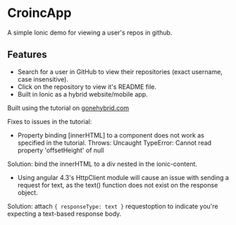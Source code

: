 # CroincApp
A simple Ionic demo for viewing a user's repos in github.

## Features

* Search for a user in GitHub to view their repositories (exact username, case insensitive).
* Click on the repository to view it's README file.
* Built in Ionic as a hybrid website/mobile app.

Built using the tutorial on [gonehybrid.com](https://gonehybrid.com/build-your-first-mobile-app-with-ionic-2-angular-2)

Fixes to issues in the tutorial:

* Property binding [innerHTML] to a <ionic-content> component does not work as specified in the tutorial. 
Throws: Uncaught TypeError: Cannot read property 'offsetHeight' of null

Solution: bind the innerHTML to a div nested in the ionic-content.

* Using angular 4.3's HttpClient module will cause an issue with sending a request for text, as the text() function does not exist on the response object.

Solution: attach ``` { responseType: text } ``` requestoption to indicate you're expecting a text-based response body.

